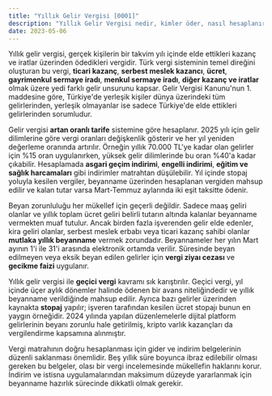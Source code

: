 ```yaml
---
title: "Yıllık Gelir Vergisi [0001]"
description: "Yıllık Gelir Vergisi nedir, kimler öder, nasıl hesaplanır? 2025 tarifesi, beyan süreleri ve ödeme koşullarıyla gelir vergisi rehberi."
date: 2023-05-06
---
```


Yıllık gelir vergisi, gerçek kişilerin bir takvim yılı içinde elde ettikleri kazanç ve iratlar üzerinden ödedikleri vergidir. Türk vergi sisteminin temel direğini oluşturan bu vergi, **ticari kazanç**, **serbest meslek kazancı**, **ücret**, **gayrimenkul sermaye iradı**, **menkul sermaye iradı**, **diğer kazanç ve iratlar** olmak üzere yedi farklı gelir unsurunu kapsar. Gelir Vergisi Kanunu'nun 1. maddesine göre, Türkiye'de yerleşik kişiler dünya üzerindeki tüm gelirlerinden, yerleşik olmayanlar ise sadece Türkiye'de elde ettikleri gelirlerinden sorumludur.

Gelir vergisi **artan oranlı tarife** sistemine göre hesaplanır. 2025 yılı için gelir dilimlerine göre vergi oranları değişkenlik gösterir ve her yıl yeniden değerleme oranında artırılır. Örneğin yıllık 70.000 TL'ye kadar olan gelirler için %15 oran uygulanırken, yüksek gelir dilimlerinde bu oran %40'a kadar çıkabilir. Hesaplamada **asgari geçim indirimi**, **engelli indirimi**, **eğitim ve sağlık harcamaları** gibi indirimler matrahtan düşülebilir. Yıl içinde stopaj yoluyla kesilen vergiler, beyanname üzerinden hesaplanan vergiden mahsup edilir ve kalan tutar varsa Mart-Temmuz aylarında iki eşit taksitte ödenir.

Beyan zorunluluğu her mükellef için geçerli değildir. Sadece maaş geliri olanlar ve yıllık toplam ücret geliri belirli tutarın altında kalanlar beyanname vermekten muaf tutulur. Ancak birden fazla işverenden gelir elde edenler, kira geliri olanlar, serbest meslek erbabı veya ticari kazanç sahibi olanlar **mutlaka yıllık beyanname** vermek zorundadır. Beyannameler her yılın Mart ayının 1'i ile 31'i arasında elektronik ortamda verilir. Süresinde beyan edilmeyen veya eksik beyan edilen gelirler için **vergi ziyaı cezası** ve **gecikme faizi** uygulanır.

Yıllık gelir vergisi ile **geçici vergi** kavramı sık karıştırılır. Geçici vergi, yıl içinde üçer aylık dönemler halinde ödenen bir avans niteliğindedir ve yıllık beyanname verildiğinde mahsup edilir. Ayrıca bazı gelirler üzerinden kaynakta **stopaj** yapılır; işveren tarafından kesilen ücret stopajı bunun en yaygın örneğidir. 2024 yılında yapılan düzenlemelerle dijital platform gelirlerinin beyanı zorunlu hale getirilmiş, kripto varlık kazançları da vergilendirme kapsamına alınmıştır.

Vergi matrahının doğru hesaplanması için gider ve indirim belgelerinin düzenli saklanması önemlidir. Beş yıllık süre boyunca ibraz edilebilir olması gereken bu belgeler, olası bir vergi incelemesinde mükellefin haklarını korur. İndirim ve istisna uygulamalarından maksimum düzeyde yararlanmak için beyanname hazırlık sürecinde dikkatli olmak gerekir.
